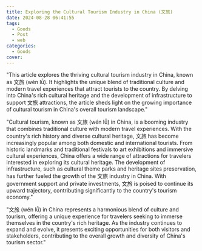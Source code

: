 ```yaml
---
title: Exploring the Cultural Tourism Industry in China (文旅)
date: 2024-08-28 06:41:55
tags:
  - Goods
  - Post
  - web
categories:
  - Goods
cover: 
---
```


"This article explores the thriving cultural tourism industry in China, known as 文旅 (wén lǚ). It highlights the unique blend of traditional culture and modern travel experiences that attract tourists to the country. By delving into China's rich cultural heritage and the development of infrastructure to support 文旅 attractions, the article sheds light on the growing importance of cultural tourism in China's overall tourism landscape."

"Cultural tourism, known as 文旅 (wén lǚ) in China, is a booming industry that combines traditional culture with modern travel experiences. With the country's rich history and diverse cultural heritage, 文旅 has become increasingly popular among both domestic and international tourists. From historic landmarks and traditional festivals to art exhibitions and immersive cultural experiences, China offers a wide range of attractions for travelers interested in exploring its cultural heritage. The development of infrastructure, such as cultural theme parks and heritage sites preservation, has further fueled the growth of the 文旅 industry in China. With government support and private investments, 文旅 is poised to continue its upward trajectory, contributing significantly to the country's tourism economy."

"文旅 (wén lǚ) in China represents a harmonious blend of culture and tourism, offering a unique experience for travelers seeking to immerse themselves in the country's rich heritage. As the industry continues to expand and evolve, it presents exciting opportunities for both visitors and stakeholders, contributing to the overall growth and diversity of China's tourism sector."

